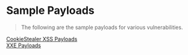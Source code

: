 # Sample Payloads  

>The following are the sample payloads for various vulnerabilities.  

[CookieStealer XSS Payloads](payloads/CookieStealer-Payloads.md)  
[XXE Payloads](payloads/xxe-payloads.md)  
  
